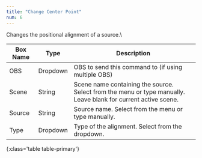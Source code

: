 ```yaml
---
title: "Change Center Point"
num: 6
---
```


Changes the positional alignment of a source.\

| Box Name | Type | Description | 
|-------|--------|--------
|OBS|Dropdown|OBS to send this command to (if using multiple OBS)|
|Scene|	String	|Scene name containing the source. Select from the menu or type manually. Leave blank for current active scene.
|Source|	String|	Source name. Select from the menu or type manually. 
|Type| Dropdown |Type of the alignment. Select from the dropdown.
{:class='table table-primary'}









